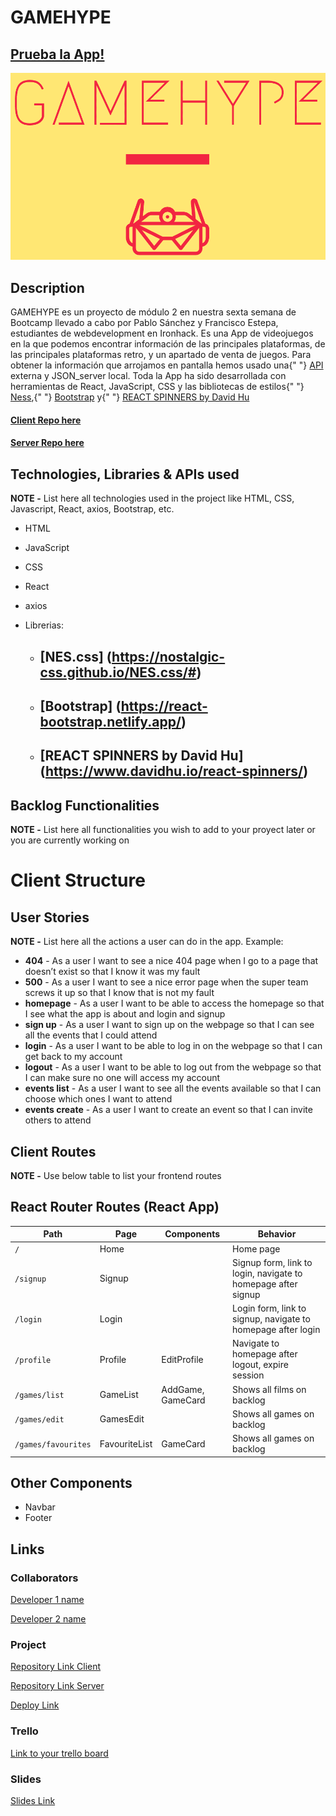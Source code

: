 # GAMEHYPE

## [Prueba la App!](https://game-hype.netlify.app/)

![App Logo](/src/assets/logo1.png)

## Description

GAMEHYPE es un proyecto de módulo 2 en nuestra sexta semana de Bootcamp llevado a cabo por Pablo Sánchez y Francisco
Estepa, estudiantes de webdevelopment en Ironhack. Es una App de
videojuegos en la que podemos encontrar información de las
principales plataformas, de las principales plataformas retro, y un
apartado de venta de juegos. Para obtener la información que
arrojamos en pantalla hemos usado una{" "}
<a href="https://rawg.io/apidocs">API</a> externa y JSON_server
local. Toda la App ha sido desarrollada con herramientas de React,
JavaScript, CSS y las bibliotecas de estilos{" "}
<a href="https://nostalgic-css.github.io/NES.css/#">Ness</a>,{" "}
<a href="https://react-bootstrap.netlify.app/">Bootstrap</a> y{" "}
<a href="https://www.davidhu.io/react-spinners/">
REACT SPINNERS by David Hu

#### [Client Repo here](https://github.com/fraestgue/project-modulo2)

#### [Server Repo here](https://github.com/fraestgue/modulo2server/blob/main/server.js)

## Technologies, Libraries & APIs used

**NOTE -** List here all technologies used in the project like HTML, CSS, Javascript, React, axios, Bootstrap, etc.
- HTML
- JavaScript
- CSS
- React
- axios

- Librerias:
    - ## [NES.css] (https://nostalgic-css.github.io/NES.css/#)
    - ## [Bootstrap] (https://react-bootstrap.netlify.app/)
    - ## [REACT SPINNERS by David Hu] (https://www.davidhu.io/react-spinners/)

## Backlog Functionalities

**NOTE -** List here all functionalities you wish to add to your proyect later or you are currently working on

# Client Structure

## User Stories

**NOTE -** List here all the actions a user can do in the app. Example:

- **404** - As a user I want to see a nice 404 page when I go to a page that doesn’t exist so that I know it was my fault
- **500** - As a user I want to see a nice error page when the super team screws it up so that I know that is not my fault
- **homepage** - As a user I want to be able to access the homepage so that I see what the app is about and login and signup
- **sign up** - As a user I want to sign up on the webpage so that I can see all the events that I could attend
- **login** - As a user I want to be able to log in on the webpage so that I can get back to my account
- **logout** - As a user I want to be able to log out from the webpage so that I can make sure no one will access my account
- **events list** - As a user I want to see all the events available so that I can choose which ones I want to attend
- **events create** - As a user I want to create an event so that I can invite others to attend

## Client Routes

**NOTE -** Use below table to list your frontend routes

## React Router Routes (React App)

| Path                | Page          | Components        | Behavior                                                      |
| ------------------- | ------------- | ----------------- | ------------------------------------------------------------- |
| `/`                 | Home          |                   | Home page                                                     |
| `/signup`           | Signup        |                   | Signup form, link to login, navigate to homepage after signup |
| `/login`            | Login         |                   | Login form, link to signup, navigate to homepage after login  |
| `/profile`          | Profile       | EditProfile       | Navigate to homepage after logout, expire session             |
| `/games/list`       | GameList      | AddGame, GameCard | Shows all films on backlog                                    |
| `/games/edit`       | GamesEdit     |                   | Shows all games on backlog                                    |
| `/games/favourites` | FavouriteList | GameCard          | Shows all games on backlog                                    |

## Other Components

- Navbar
- Footer

## Links

### Collaborators

[Developer 1 name](www.github-url.com)

[Developer 2 name](www.github-url.com)

### Project

[Repository Link Client](www.your-github-url-here.com)

[Repository Link Server](www.your-github-url-here.com)

[Deploy Link](www.your-deploy-url-here.com)

### Trello

[Link to your trello board](www.your-trello-url-here.com)

### Slides

[Slides Link](www.your-slides-url-here.com)
